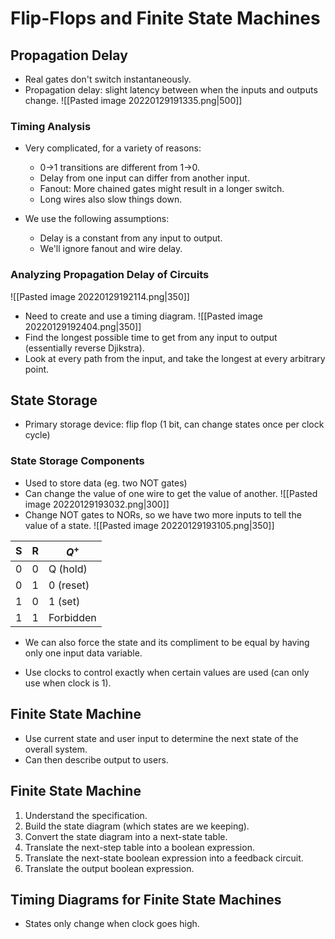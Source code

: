 # Flip-Flops and Finite State Machines

## Propagation Delay
- Real gates don't switch instantaneously.
- Propagation delay: slight latency between when the inputs and outputs change. 
![[Pasted image 20220129191335.png|500]]

### Timing Analysis
- Very complicated, for a variety of reasons:
	- 0->1 transitions are different from 1->0.
	- Delay from one input can differ from another input.
	- Fanout: More chained gates might result in a longer switch. 
	- Long wires also slow things down. 

- We use the following assumptions:
	- Delay is a constant from any input to output.
	- We'll ignore fanout and wire delay.

### Analyzing Propagation Delay of Circuits
![[Pasted image 20220129192114.png|350]]
- Need to create and use a timing diagram.
![[Pasted image 20220129192404.png|350]]
- Find the longest possible time to get from any input to output (essentially reverse Djikstra).
- Look at every path from the input, and take the longest at every arbitrary point.




## State Storage
- Primary storage device: flip flop (1 bit, can change states once per clock cycle)

### State Storage Components
- Used to store data (eg. two NOT gates)
- Can change the value of one wire to get the value of another.
![[Pasted image 20220129193032.png|300]]
- Change NOT gates to NORs, so we have two more inputs to tell the value of a state.
![[Pasted image 20220129193105.png|350]]

| S   | R   | $Q^+$     |
| --- | --- | --------- |
| 0   | 0   | Q (hold)  |
| 0   | 1   | 0 (reset) |
| 1   | 0   | 1 (set)   |
| 1   | 1   | Forbidden |

- We can also force the state and its compliment to be equal by having only one input data variable.


- Use clocks to control exactly when certain values are used (can only use when clock is 1).

## Finite State Machine
- Use current state and user input to determine the next state of the overall system.
- Can then describe output to users.

## Finite State Machine
1. Understand the specification. 
2. Build the state diagram (which states are we keeping).
3. Convert the state diagram into a next-state table.
4. Translate the next-step table into a boolean expression.
5. Translate the next-state boolean expression into a feedback circuit.
6. Translate the output boolean expression.

## Timing Diagrams for Finite State Machines
- States only change when clock goes high. 
